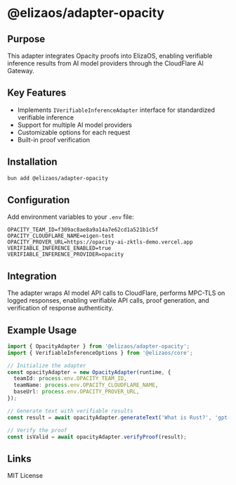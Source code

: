 # @elizaos/adapter-opacity

## Purpose
This adapter integrates Opacity proofs into ElizaOS, enabling verifiable inference results from AI model providers through the CloudFlare AI Gateway.

## Key Features
- Implements `IVerifiableInferenceAdapter` interface for standardized verifiable inference
- Support for multiple AI model providers
- Customizable options for each request
- Built-in proof verification

## Installation
```bash
bun add @elizaos/adapter-opacity
```

## Configuration
Add environment variables to your `.env` file:
```env
OPACITY_TEAM_ID=f309ac8ae8a9a14a7e62cd1a521b1c5f
OPACITY_CLOUDFLARE_NAME=eigen-test
OPACITY_PROVER_URL=https://opacity-ai-zktls-demo.vercel.app
VERIFIABLE_INFERENCE_ENABLED=true
VERIFIABLE_INFERENCE_PROVIDER=opacity
```

## Integration
The adapter wraps AI model API calls to CloudFlare, performs MPC-TLS on logged responses, enabling verifiable API calls, proof generation, and verification of response authenticity.

## Example Usage
```typescript
import { OpacityAdapter } from '@elizaos/adapter-opacity';
import { VerifiableInferenceOptions } from '@elizaos/core';

// Initialize the adapter
const opacityAdapter = new OpacityAdapter(runtime, {
  teamId: process.env.OPACITY_TEAM_ID,
  teamName: process.env.OPACITY_CLOUDFLARE_NAME,
  baseUrl: process.env.OPACITY_PROVER_URL,
});

// Generate text with verifiable results
const result = await opacityAdapter.generateText('What is Rust?', 'gpt-4', options);

// Verify the proof
const isValid = await opacityAdapter.verifyProof(result);
```

## Links
MIT License

